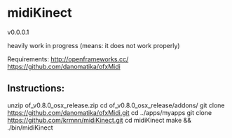 midiKinect
==========

v0.0.0.1

heavily work in progress (means: it does not work properly)

Requirements:
http://openframeworks.cc/
https://github.com/danomatika/ofxMidi


Instructions:
-------------

unzip of_v0.8.0_osx_release.zip
cd of_v0.8.0_osx_release/addons/
git clone https://github.com/danomatika/ofxMidi.git
cd ../apps/myapps
git clone https://github.com/krmnn/midiKinect.git
cd midiKinect
make && ./bin/midiKinect



